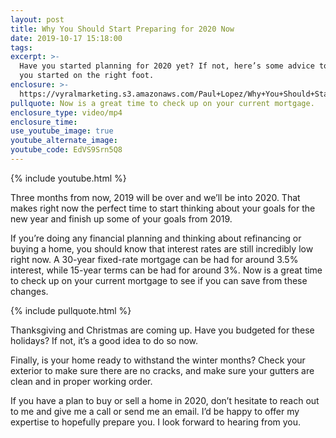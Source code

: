 ```yaml
---
layout: post
title: Why You Should Start Preparing for 2020 Now
date: 2019-10-17 15:18:00
tags:
excerpt: >-
  Have you started planning for 2020 yet? If not, here’s some advice to help get
  you started on the right foot.
enclosure: >-
  https://vyralmarketing.s3.amazonaws.com/Paul+Lopez/Why+You+Should+Start+Preparing+for+2020+Now.mp4
pullquote: Now is a great time to check up on your current mortgage.
enclosure_type: video/mp4
enclosure_time:
use_youtube_image: true
youtube_alternate_image:
youtube_code: EdVS9Srn5Q8
---
```


{% include youtube.html %}

Three months from now, 2019 will be over and we’ll be into 2020. That makes right now the perfect time to start thinking about your goals for the new year and finish up some of your goals from 2019.

If you’re doing any financial planning and thinking about refinancing or buying a home, you should know that interest rates are still incredibly low right now. A 30-year fixed-rate mortgage can be had for around 3.5% interest, while 15-year terms can be had for around 3%. Now is a great time to check up on your current mortgage to see if you can save from these changes.

{% include pullquote.html %}

Thanksgiving and Christmas are coming up. Have you budgeted for these holidays? If not, it’s a good idea to do so now.

Finally, is your home ready to withstand the winter months? Check your exterior to make sure there are no cracks, and make sure your gutters are clean and in proper working order.

If you have a plan to buy or sell a home in 2020, don’t hesitate to reach out to me and give me a call or send me an email. I’d be happy to offer my expertise to hopefully prepare you. I look forward to hearing from you.<br>&nbsp;